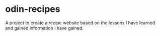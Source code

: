 # odin-recipes
A project to create a recipe website based on the lessons I have learned and gained information i have gained.
